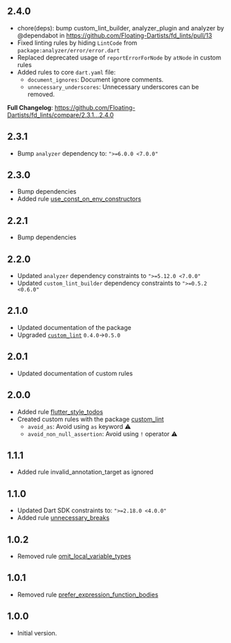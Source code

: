 ## 2.4.0

* chore(deps): bump custom_lint_builder, analyzer_plugin and analyzer by @dependabot in https://github.com/Floating-Dartists/fd_lints/pull/13
* Fixed linting rules by hiding `LintCode` from `package:analyzer/error/error.dart`
* Replaced deprecated usage of `reportErrorForNode` by `atNode` in custom rules
* Added rules to core `dart.yaml` file:
    * `document_ignores`: Document ignore comments.
    * `unnecessary_underscores`: Unnecessary underscores can be removed.

**Full Changelog**: https://github.com/Floating-Dartists/fd_lints/compare/2.3.1...2.4.0

## 2.3.1

* Bump `analyzer` dependency to: `">=6.0.0 <7.0.0"`

## 2.3.0

* Bump dependencies
* Added rule [use_const_on_env_constructors](https://github.com/Floating-Dartists/fd_lints/blob/main/doc/use_const_on_env_constructors.md)

## 2.2.1

* Bump dependencies

## 2.2.0

* Updated `analyzer` dependency constraints to `">=5.12.0 <7.0.0"`
* Updated `custom_lint_builder` dependency constraints to `">=0.5.2 <0.6.0"`

## 2.1.0

* Updated documentation of the package
* Upgraded [`custom_lint`][custom_lint] `0.4.0`->`0.5.0`

## 2.0.1

* Updated documentation of custom rules

## 2.0.0

* Added rule [flutter_style_todos](https://dart-lang.github.io/linter/lints/flutter_style_todos.html)
* Created custom rules with the package [custom_lint][custom_lint]
    * `avoid_as`: Avoid using `as` keyword :warning:
    * `avoid_non_null_assertion`: Avoid using `!` operator :warning:

## 1.1.1

* Added rule invalid_annotation_target as ignored

## 1.1.0

* Updated Dart SDK constraints to: `">=2.18.0 <4.0.0"`
* Added rule [unnecessary_breaks](https://dart-lang.github.io/linter/lints/unnecessary_breaks.html)

## 1.0.2

* Removed rule [omit_local_variable_types](https://dart-lang.github.io/linter/lints/omit_local_variable_types.html)

## 1.0.1

* Removed rule [prefer_expression_function_bodies](https://dart-lang.github.io/linter/lints/prefer_expression_function_bodies.html)

## 1.0.0

* Initial version.

[custom_lint]: https://pub.dev/packages/custom_lint